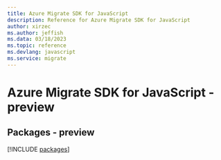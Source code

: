 ```yaml
---
title: Azure Migrate SDK for JavaScript
description: Reference for Azure Migrate SDK for JavaScript
author: xirzec
ms.author: jeffish
ms.data: 03/18/2023
ms.topic: reference
ms.devlang: javascript
ms.service: migrate
---
```

# Azure Migrate SDK for JavaScript - preview
## Packages - preview
[!INCLUDE [packages](migrate-index.md)]